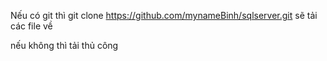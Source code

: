 Nếu có git thì git clone  https://github.com/mynameBinh/sqlserver.git sẽ tải các file về

nếu không thì tải thủ công
